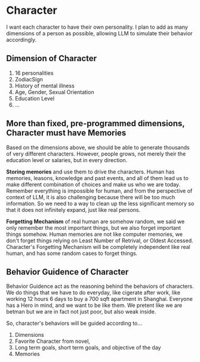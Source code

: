 # Character

I want each character to have their own personality. I plan to add as many dimensions of a person as possible, allowing LLM to simulate their behavior accordingly.

## Dimension of Character

1. 16 personalities
2. ZodiacSign
3. History of mental illness
4. Age, Gender, Sexual Orientation
5. Education Level
6. ...

## More than fixed, pre-programmed dimensions, Character must have Memories

Based on the dimensions above, we should be able to generate thousands of very different characters. However, people grows, not merely their the education level or salaries, but in every direction.

**Storing memories** and use them to drive the characters. Human has memories, leasons, knowledge and past events, and all of them lead us to make different combination of choices and make us who we are today. Remember everything is impossible for human, and from the perspective of context of LLM, it is also challenging because there will be too much information. So we need to a way to clean up the less significant memory so that it does not infinitely expand, just like real persons.

**Forgetting Mechanism** of real human are somehow random, we said we only remember the most important things, but we also forget important things somehow. Human memories are not like computer memories, we don't forget things relying on Least Number of Retrival, or Oldest Accessed. Character's Forgetting Mechanism will be completely independent like real human, and has some random cases to forget things.

## Behavior Guidence of Character

Behavior Guidence act as the reasoning behind the behaviors of characters. We do things that we have to do everyday, like cigerate after work, like working 12 hours 6 days to buy a 700 sqft apartment in Shanghai. Everyone has a Hero in  mind, and we want to be like them. We pretent like we are betman but we are in fact not just poor, but also weak inside.

So, character's behaviors will be guided according to...

1. Dimensions
2. Favorite Character from novel,
3. Long term goals, short term goals, and objective of the day
4. Memories


